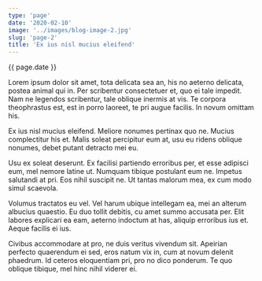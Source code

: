 ```yaml
---
type: 'page'
date: '2020-02-10'
image: '../images/blog-image-2.jpg'
slug: 'page-2'
title: 'Ex ius nisl mucius eleifend'
---
```


<p> {{ page.date }} </p>
Lorem ipsum dolor sit amet, tota delicata sea an, his no aeterno delicata, postea animal qui in. Per scribentur consectetuer et, quo ei tale impedit. Nam ne legendos scribentur, tale oblique inermis at vis. Te corpora theophrastus est, est in porro laoreet, te pri augue facilis. In novum omittam his.

Ex ius nisl mucius eleifend. Meliore nonumes pertinax quo ne. Mucius complectitur his et. Malis soleat percipitur eum at, usu eu ridens oblique nonumes, debet putant detracto mei eu.

Usu ex soleat deserunt. Ex facilisi partiendo erroribus per, et esse adipisci eum, mel nemore latine ut. Numquam tibique postulant eum ne. Impetus salutandi at pri. Eos nihil suscipit ne. Ut tantas malorum mea, ex cum modo simul scaevola.

Volumus tractatos eu vel. Vel harum ubique intellegam ea, mei an alterum albucius quaestio. Eu duo tollit debitis, cu amet summo accusata per. Elit labores explicari ea eam, aeterno indoctum at has, aliquip erroribus ius et. Aeque facilis ei ius.

Civibus accommodare at pro, ne duis veritus vivendum sit. Apeirian perfecto quaerendum ei sed, eros natum vix in, cum at novum delenit phaedrum. Id ceteros eloquentiam pri, pro no dico ponderum. Te quo oblique tibique, mel hinc nihil viderer ei.
